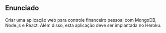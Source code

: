 ## Enunciado

Criar uma aplicação web para controle financeiro pessoal com MongoDB, Node.js e React. Além disso, esta aplicação deve ser implantada no Heroku.
